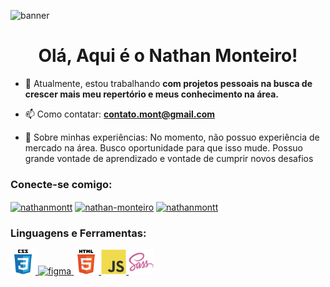 ![banner](https://user-images.githubusercontent.com/87106760/196966560-19ed008e-49c9-4014-85d1-f8a66fdcf84b.png)

 <h1 align="center">Olá, Aqui é o Nathan Monteiro!</h1>

<!-- ![Profile Views](https://komarev.com/ghpvc/?username=nathanmontt&color=red&style=for-the-badge) -->

- 🔭 Atualmente, estou trabalhando **com projetos pessoais na busca de crescer mais meu repertório e meus conhecimento na área.**

- 📫 Como contatar: **contato.mont@gmail.com**

- 📄 Sobre minhas experiências: No momento, não possuo experiência de mercado na área. Busco oportunidade para que isso mude. Possuo grande vontade de aprendizado e vontade de cumprir novos desafios

<h3 align="left">Conecte-se comigo:</h3>
<p align="left">
<a href="https://twitter.com/nathanmontt" target="blank"><img align="center" src="https://raw.githubusercontent.com/rahuldkjain/github-profile-readme-generator/master/src/images/icons/Social/twitter.svg" alt="nathanmontt" height="30" width="40" /></a>
<a href="https://linkedin.com/in/nathan-monteiro" target="blank"><img align="center" src="https://raw.githubusercontent.com/rahuldkjain/github-profile-readme-generator/master/src/images/icons/Social/linked-in-alt.svg" alt="nathan-monteiro" height="30" width="40" /></a>
<a href="https://instagram.com/nathanmontt" target="blank"><img align="center" src="https://raw.githubusercontent.com/rahuldkjain/github-profile-readme-generator/master/src/images/icons/Social/instagram.svg" alt="nathanmontt" height="30" width="40" /></a>
</p>

<h3 align="left">Linguagens e Ferramentas:</h3>
<p align="left">
 </a> <a href="https://www.w3schools.com/css/" target="_blank" rel="noreferrer"> <img src="https://raw.githubusercontent.com/devicons/devicon/master/icons/css3/css3-original-wordmark.svg" alt="css3" width="40" height="40"/>
 </a> <a href="https://www.figma.com/" target="_blank" rel="noreferrer"> <img src="https://www.vectorlogo.zone/logos/figma/figma-icon.svg" alt="figma" width="40" height="40"/> </a>
 <a href="https://www.w3.org/html/" target="_blank" rel="noreferrer"> <img src="https://raw.githubusercontent.com/devicons/devicon/master/icons/html5/html5-original-wordmark.svg" alt="html5" width="40" height="40"/> </a>
 <a href="https://developer.mozilla.org/en-US/docs/Web/JavaScript" target="_blank" rel="noreferrer"> <img src="https://raw.githubusercontent.com/devicons/devicon/master/icons/javascript/javascript-original.svg" alt="javascript" width="40" height="40"/> </a>
 <a href="https://sass-lang.com" target="_blank" rel="noreferrer"> <img src="https://raw.githubusercontent.com/devicons/devicon/master/icons/sass/sass-original.svg" alt="sass" width="40" height="40"/> </a> </p>

<!-- <p>&nbsp;<img align="center" src="https://github-readme-stats.vercel.app/api?username=nathanmontt&show_icons=true&locale=en" alt="nathanmontt" /></p> -->
